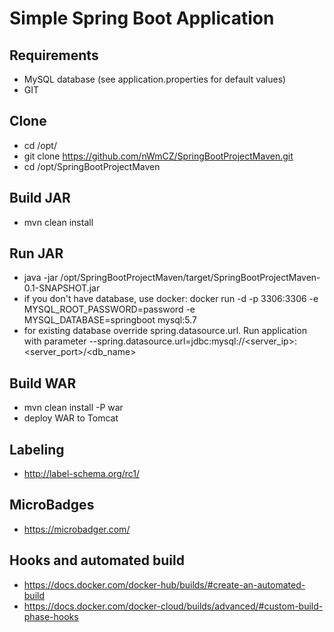 # Simple Spring Boot Application

## Requirements
- MySQL database (see application.properties for default values)
- GIT

## Clone
- cd /opt/
- git clone https://github.com/nWmCZ/SpringBootProjectMaven.git
- cd /opt/SpringBootProjectMaven

## Build JAR
- mvn clean install

## Run JAR
- java -jar /opt/SpringBootProjectMaven/target/SpringBootProjectMaven-0.1-SNAPSHOT.jar
- if you don't have database, use docker: docker run -d -p 3306:3306 -e MYSQL_ROOT_PASSWORD=password -e MYSQL_DATABASE=springboot mysql:5.7
- for existing database override spring.datasource.url. Run application with parameter --spring.datasource.url=jdbc:mysql://<server_ip>:<server_port>/<db_name>

## Build WAR
- mvn clean install -P war
- deploy WAR to Tomcat

## Labeling
- http://label-schema.org/rc1/

## MicroBadges
- https://microbadger.com/

## Hooks and automated build
- https://docs.docker.com/docker-hub/builds/#create-an-automated-build
- https://docs.docker.com/docker-cloud/builds/advanced/#custom-build-phase-hooks
